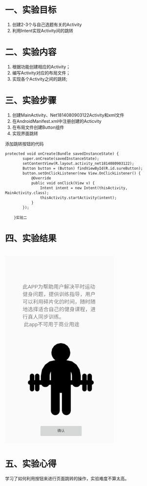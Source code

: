 # 一、实验目标

1. 创建2-3个与自己选题有关的Activity
2. 利用Intent实现Activity间的跳转

# 二、实验内容

1. 根据功能创建相应的Activity；
2. 编写Activity对应的布局文件；
3. 实现各个Activity之间的跳转;

# 三、实验步骤

1. 创建MainActivity、Net1814080903122Activity和xml文件
2. 在AndroidManifest.xml中注册创建的Acticvity
3. 在布局文件创建Button组件
4. 实现界面跳转

添加跳转按钮的代码

```
protected void onCreate(Bundle savedInstanceState) {
        super.onCreate(savedInstanceState);
        setContentView(R.layout.activity_net1814080903122);
        Button button = (Button) findViewById(R.id.sureButton);
        button.setOnClickListener(new View.OnClickListener() {
            @Override
            public void onClick(View v) {
                Intent intent = new Intent(thisActivity, MainActivity.class);
                thisActivity.startActivity(intent);
            }
        });

    }实验二
```

# 四、实验结果

# ![image-20201116084549407](lab2.png)

# 五、实验心得

学习了如何利用按钮来进行页面跳转的操作，实验难度不算太高。